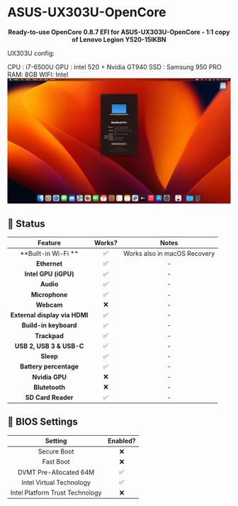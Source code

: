 # ASUS-UX303U-OpenCore
<p align="center">
<b>Ready-to-use OpenCore 0.8.7 EFI for ASUS-UX303U-OpenCore -  1:1 copy of Lenovo Legion Y520-15IKBN</b>
</p>

UX303U config:

CPU : i7-6500U
GPU : intel 520  + Nvidia GT940
SSD : Samsung 950 PRO
RAM:  8GB
WIFI: Intel 
![macOS Ventura 13.0 Screenshot](ventura13.png)



## 🔘 Status
| Feature | Works? | Notes |
| :---: | :---: | :---: |
| **Built-in Wi-Fi ** | ✅ | Works also in macOS Recovery |
| **Ethernet** | ✅ | - |
| **Intel GPU (iGPU)** | ✅ | - |
| **Audio** | ✅ | - |
| **Microphone** | ✅ | - |
| **Webcam** | ❌ | - |
| **External display via HDMI** | ✅ | - |
| **Build-in keyboard** | ✅ | - |
| **Trackpad** | ✅ | - |
| **USB 2, USB 3 & USB-C** | ✅ | - |
| **Sleep** | ✅ | - |
| **Battery percentage** | ✅ | - |
| **Nvidia GPU** | ❌ | - |
| **Blutetooth** | ❌ | - |
| **SD Card Reader** | ✅ | - |

## 🔧 BIOS Settings
| Setting | Enabled? |
| :---: | :---: |
| Secure Boot | ❌ |
| Fast Boot | ❌ |
| DVMT Pre-Allocated 64M | ✅ |
| Intel Virtual Technology | ✅ |
| Intel Platform Trust Technology | ❌ |

